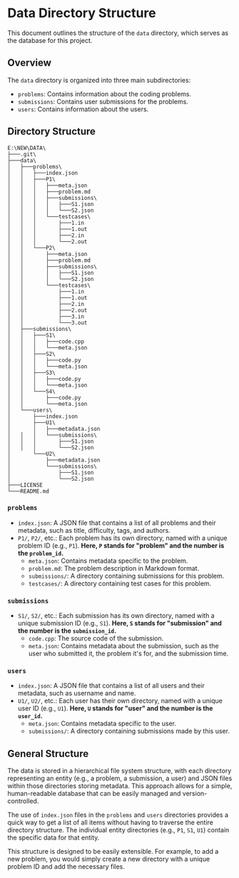 # Data Directory Structure

This document outlines the structure of the `data` directory, which serves as the database for this project.

## Overview

The `data` directory is organized into three main subdirectories:

- `problems`: Contains information about the coding problems.
- `submissions`: Contains user submissions for the problems.
- `users`: Contains information about the users.

## Directory Structure

```
E:\NEW\DATA\
├───.git\
├───data\
│   ├───problems\
│   │   ├───index.json
│   │   ├───P1\
│   │   │   ├───meta.json
│   │   │   ├───problem.md
│   │   │   ├───submissions\
│   │   │   │   ├───S1.json
│   │   │   │   └───S2.json
│   │   │   └───testcases\
│   │   │       ├───1.in
│   │   │       ├───1.out
│   │   │       ├───2.in
│   │   │       └───2.out
│   │   └───P2\
│   │       ├───meta.json
│   │       ├───problem.md
│   │       ├───submissions\
│   │       │   ├───S1.json
│   │       │   └───S2.json
│   │       └───testcases\
│   │           ├───1.in
│   │           ├───1.out
│   │           ├───2.in
│   │           ├───2.out
│   │           ├───3.in
│   │           └───3.out
│   ├───submissions\
│   │   ├───S1\
│   │   │   ├───code.cpp
│   │   │   └───meta.json
│   │   ├───S2\
│   │   │   ├───code.py
│   │   │   └───meta.json
│   │   ├───S3\
│   │   │   ├───code.py
│   │   │   └───meta.json
│   │   └───S4\
│   │       ├───code.py
│   │       └───meta.json
│   └───users\
│       ├───index.json
│       ├───U1\
│       │   ├───metadata.json
│   │   │   └───submissions\
│   │   │       ├───S1.json
│   │   │       └───S2.json
│       └───U2\
│           ├───metadata.json
│           └───submissions\
│               ├───S1.json
│               └───S2.json
├───LICENSE
└───README.md
```

### `problems`

- `index.json`: A JSON file that contains a list of all problems and their metadata, such as title, difficulty, tags, and authors.
- `P1/`, `P2/`, etc.: Each problem has its own directory, named with a unique problem ID (e.g., `P1`). **Here, `P` stands for "problem" and the number is the `problem_id`.**
    - `meta.json`: Contains metadata specific to the problem.
    - `problem.md`: The problem description in Markdown format.
    - `submissions/`: A directory containing submissions for this problem.
    - `testcases/`: A directory containing test cases for this problem.

### `submissions`

- `S1/`, `S2/`, etc.: Each submission has its own directory, named with a unique submission ID (e.g., `S1`). **Here, `S` stands for "submission" and the number is the `submission_id`.**
    - `code.cpp`: The source code of the submission.
    - `meta.json`: Contains metadata about the submission, such as the user who submitted it, the problem it's for, and the submission time.

### `users`

- `index.json`: A JSON file that contains a list of all users and their metadata, such as username and name.
- `U1/`, `U2/`, etc.: Each user has their own directory, named with a unique user ID (e.g., `U1`). **Here, `U` stands for "user" and the number is the `user_id`.**
    - `meta.json`: Contains metadata specific to the user.
    - `submissions/`: A directory containing submissions made by this user.

## General Structure

The data is stored in a hierarchical file system structure, with each directory representing an entity (e.g., a problem, a submission, a user) and JSON files within those directories storing metadata. This approach allows for a simple, human-readable database that can be easily managed and version-controlled.

The use of `index.json` files in the `problems` and `users` directories provides a quick way to get a list of all items without having to traverse the entire directory structure. The individual entity directories (e.g., `P1`, `S1`, `U1`) contain the specific data for that entity.

This structure is designed to be easily extensible. For example, to add a new problem, you would simply create a new directory with a unique problem ID and add the necessary files.
